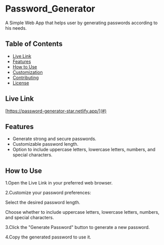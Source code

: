 # Password_Generator
A Simple Web App that helps user by generating passwords according to his needs.

## Table of Contents

- [Live Link](#demo)
- [Features](#features)
- [How to Use](#how-to-use)
- [Customization](#customization)
- [Contributing](#contributing)
- [License](#license)

## Live Link
[https://password-generator-star.netlify.app/](#) 

## Features

- Generate strong and secure passwords.
- Customizable password length.
- Option to include uppercase letters, lowercase letters, numbers, and special characters.

## How to Use

1.Open the Live Link in your preferred web browser.

2.Customize your password preferences:

   Select the desired password length.
   
   Choose whether to include uppercase letters, lowercase letters, numbers, and special characters.
   
3.Click the "Generate Password" button to generate a new password.

4.Copy the generated password to use it.

